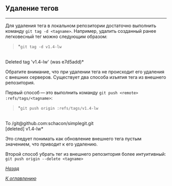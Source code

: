 ## **Удаление тегов**

---


Для удаления тега в локальном репозитории достаточно выполнить команду `git tag -d <tagname>`. Например, удалить созданный ранее легковесный тег можно следующим образом:

>*`git tag -d v1.4-lw`
<br/>
Deleted tag 'v1.4-lw' (was e7d5add)*

Обратите внимание, что при удалении тега не происходит его удаления с внешних серверов. Существует два способа изъятия тега из внешнего репозитория.

Первый способ — это выполнить команду `git push <remote> :refs/tags/<tagname>`:

>*`git push origin :refs/tags/v1.4-lw`
<br/>
To /git@github.com:schacon/simplegit.git
<br/>
[deleted]         v1.4-lw*

Это следует понимать как обновление внешнего тега пустым значением, что приводит к его удалению.

Второй способ убрать тег из внешнего репозитория более интуитивный: `git push origin --delete <tagname>`

[*Назад*](tags.md)

[*К оглавлению*](readme.md)